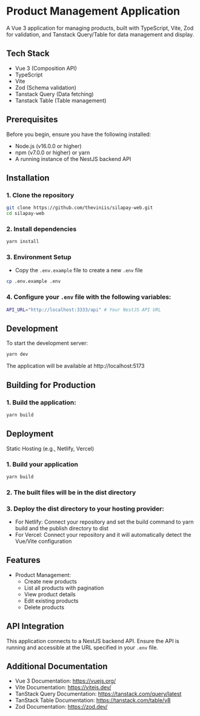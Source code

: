 # Product Management Application

A Vue 3 application for managing products, built with TypeScript, Vite, Zod for validation, and Tanstack Query/Table for data management and display.

## Tech Stack

- Vue 3 (Composition API)
- TypeScript
- Vite
- Zod (Schema validation)
- Tanstack Query (Data fetching)
- Tanstack Table (Table management)

## Prerequisites

Before you begin, ensure you have the following installed:

- Node.js (v16.0.0 or higher)
- npm (v7.0.0 or higher) or yarn
- A running instance of the NestJS backend API

## Installation

### 1. Clone the repository

```bash
git clone https://github.com/theviniis/silapay-web.git
cd silapay-web
```

### 2. Install dependencies

```bash
yarn install
```

### 3. Environment Setup

- Copy the `.env.example` file to create a new `.env` file

```bash
cp .env.example .env
```

### 4. Configure your `.env` file with the following variables:

```bash
API_URL="http://localhost:3333/api" # Your NestJS API URL
```

## Development

To start the development server:

```bash
yarn dev
```

The application will be available at http://localhost:5173

## Building for Production

### 1. Build the application:

```bash
yarn build
```

## Deployment

Static Hosting (e.g., Netlify, Vercel)

### 1. Build your application

```bash
yarn build
```

### 2. The built files will be in the dist directory

### 3. Deploy the dist directory to your hosting provider:

- For Netlify: Connect your repository and set the build command to yarn build and the publish directory to dist
- For Vercel: Connect your repository and it will automatically detect the Vue/Vite configuration

## Features

- Product Management:
  - Create new products
  - List all products with pagination
  - View product details
  - Edit existing products
  - Delete products

## API Integration

This application connects to a NestJS backend API. Ensure the API is running and accessible at the URL specified in your `.env` file.

## Additional Documentation

- Vue 3 Documentation: https://vuejs.org/
- Vite Documentation: https://vitejs.dev/
- TanStack Query Documentation: https://tanstack.com/query/latest
- TanStack Table Documentation: https://tanstack.com/table/v8
- Zod Documentation: https://zod.dev/
